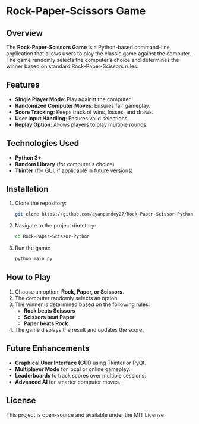 
# Rock-Paper-Scissors Game

## Overview
The **Rock-Paper-Scissors Game** is a Python-based command-line application that allows users to play the classic game against the computer. The game randomly selects the computer’s choice and determines the winner based on standard Rock-Paper-Scissors rules.

## Features
- **Single Player Mode**: Play against the computer.
- **Randomized Computer Moves**: Ensures fair gameplay.
- **Score Tracking**: Keeps track of wins, losses, and draws.
- **User Input Handling**: Ensures valid selections.
- **Replay Option**: Allows players to play multiple rounds.

## Technologies Used
- **Python 3+**
- **Random Library** (for computer's choice)
- **Tkinter** (for GUI, if applicable in future versions)

## Installation
1. Clone the repository:
   ```bash
   git clone https://github.com/ayanpandey27/Rock-Paper-Scissor-Python.git
   ```
2. Navigate to the project directory:
   ```bash
   cd Rock-Paper-Scissor-Python
   ```
3. Run the game:
   ```bash
   python main.py
   ```

## How to Play
1. Choose an option: **Rock, Paper, or Scissors**.
2. The computer randomly selects an option.
3. The winner is determined based on the following rules:
   - **Rock beats Scissors**
   - **Scissors beat Paper**
   - **Paper beats Rock**
4. The game displays the result and updates the score.

## Future Enhancements
- **Graphical User Interface (GUI)** using Tkinter or PyQt.
- **Multiplayer Mode** for local or online gameplay.
- **Leaderboards** to track scores over multiple sessions.
- **Advanced AI** for smarter computer moves.

## License
This project is open-source and available under the MIT License.
